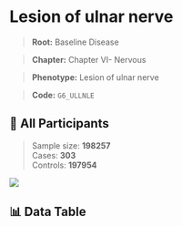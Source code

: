 # Lesion of ulnar nerve

> **Root:** Baseline Disease  

> **Chapter:** Chapter VI- Nervous  

> **Phenotype:** Lesion of ulnar nerve  

> **Code:** `G6_ULLNLE`

## 🧪 All Participants  
> Sample size: **198257**  
> Cases: **303**  
> Controls: **197954**
<img src="/Sensitive/Figures/ALL/Baseline/G6_ULLNLE.png"/>

## 📊 Data Table
<CsvTableMRF src="/Sensitive/Data/ALL/Baseline/LG_G6_ULLNLE.csv"/>

